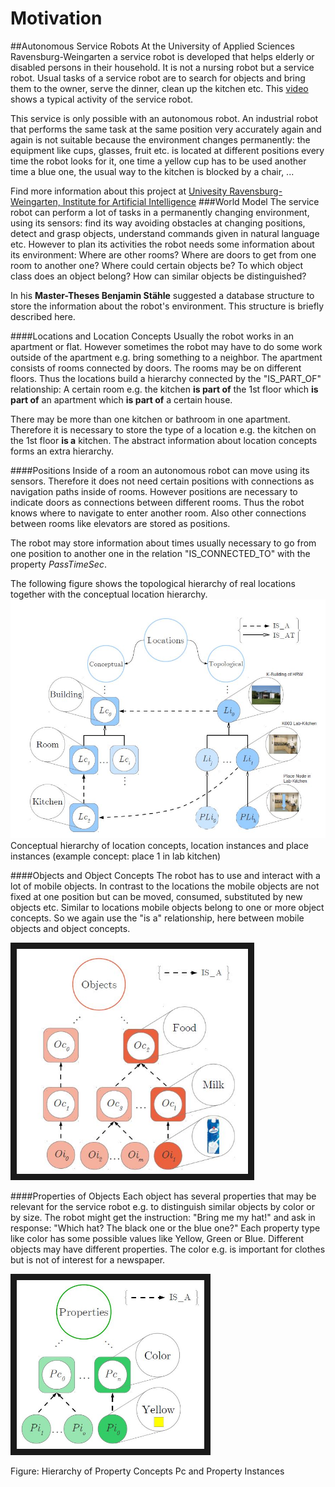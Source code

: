 # Motivation
##Autonomous Service Robots
At the University of Applied Sciences Ravensburg-Weingarten a service robot is developed that helps elderly or disabled persons in their household. It is not a nursing robot but a service robot. Usual tasks of a service robot are to search for objects and bring them to the owner, serve the dinner, clean up the kitchen etc. This [video](http://link) shows a typical activity of the service robot.

This service is only possible with an autonomous robot. An industrial robot that performs the same task at the same position very accurately again and again is not suitable because the environment changes permanently: the equipment like cups, glasses, fruit etc. is located at different positions every time the robot looks for it, one time a yellow cup has to be used another time a blue one, the usual way to the kitchen is blocked by a chair, ...

Find more information about this project at [Univesity Ravensburg-Weingarten, Institute for Artificial Intelligence](http://iki.hs-weingarten.de/?lang=eng&page=aktuelles)
###World Model
The service robot can perform a lot of tasks in a permanently changing environment, using its sensors: find its way avoiding obstacles at changing positions, detect and grasp objects, understand commands given in natural language etc. However to plan its activities the robot needs some information about its environment: Where are other rooms? Where are doors to get from one room to another one? Where could certain objects be? To which object class does an object belong? How can similar objects be distinguished?

In his **Master-Theses Benjamin Stähle** suggested a database structure to store the information about the robot's environment. This structure is briefly described here.

####Locations and Location Concepts
Usually the robot works in an apartment or flat. However sometimes the robot may have to do some work outside of the apartment e.g. bring something to a neighbor. The apartment consists of rooms connected by doors. The rooms may be on different floors. Thus the locations build a hierarchy connected by the "IS_PART_OF" relationship: A certain room e.g. the kitchen **is part of** the 1st floor which **is part of** an apartment which **is part of** a certain house.

There may be more than one kitchen or bathroom in one apartment. Therefore it is necessary to store the type of a location e.g. the kitchen on the 1st floor **is a** kitchen. The abstract information about location concepts forms an extra hierarchy.

####Positions
Inside of a room an autonomous robot can move using its sensors. Therefore it does not need certain positions with connections as navigation paths inside of rooms. However positions are necessary to indicate doors as connections between different rooms. Thus the robot knows where to navigate to enter another room. Also other connections between rooms like elevators are stored as positions.

The robot may store information about times usually necessary to go from one position to another one in the relation "IS_CONNECTED_TO" with the property *PassTimeSec*.

The following figure shows the topological hierarchy of real locations together with the conceptual location hierarchy.
![Figure Locations](LocationHierarchy.JPG)
Conceptual hierarchy of location concepts, location instances and place instances (example concept: place 1 in lab kitchen)

####Objects and Object Concepts
The robot has to use and interact with a lot of mobile objects. In contrast to the locations the mobile objects are not fixed at one position but can be moved, consumed, substituted by new objects etc. Similar to locations mobile objects belong to one or more object concepts. So we again use the "is a" relationship, here between mobile objects and object concepts.

<img src="ObjectHierarchy.JPG"
alt="Property Hierarchy" width="370" height="360" border="10" />

####Properties of Objects
Each object has several properties that may be relevant for the service robot e.g. to distinguish similar objects by color or by size. The robot might get the instruction: "Bring me my hat!" and ask in response: "Which hat? The black one or the blue one?" Each property type like color has some possible values like Yellow, Green or Blue. Different objects may have different properties. The color e.g. is important for clothes but is not of interest for a newspaper.

<img src="PropertyHierarchy.JPG"
alt="Property Hierarchy" width="300" height="270" border="10" />

Figure: Hierarchy of Property Concepts Pc and Property Instances 

